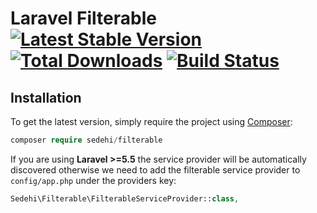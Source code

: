 # Laravel Filterable [![Latest Stable Version](https://poser.pugx.org/sedehi/filterable/v/stable)](https://packagist.org/packages/sedehi/filterable) [![Total Downloads](https://poser.pugx.org/sedehi/filterable/downloads)](https://packagist.org/packages/sedehi/filterable) [![Build Status](https://travis-ci.com/sedehi/travis-test.svg?branch=master)](https://travis-ci.com/sedehi/travis-test)


## Installation

To get the latest version, simply require the project using [Composer](https://getcomposer.org):
	
```php
composer require sedehi/filterable
```

If you are using **Laravel >=5.5** the service provider will be automatically discovered otherwise we need to add the filterable service provider to `config/app.php` under the providers key:

```php
Sedehi\Filterable\FilterableServiceProvider::class,
```
